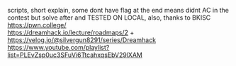 scripts, short explain, some dont have flag at the end means didnt AC in the contest but solve after and TESTED ON LOCAL, also, thanks to BKISC                                               
https://pwn.college/                                                                                                                                                                          
https://dreamhack.io/lecture/roadmaps/2    +    https://velog.io/@silvergun8291/series/Dreamhack                                                                                              
https://www.youtube.com/playlist?list=PLEvZsp0uc3SFuVi6TtcahxqsEbV29lXAM                                                                                                                      
